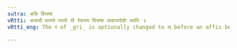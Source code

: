 ```yaml
---
sutra: अचि विभाषा
vRtti: अजादौ प्रत्यये परतो ग्रो रेफस्य विभाषा लकारादेशो भवति ॥
vRtti_eng: The र of _gri_ is optionally changed to ल् before an affix beginning with a vowel.

---
```


